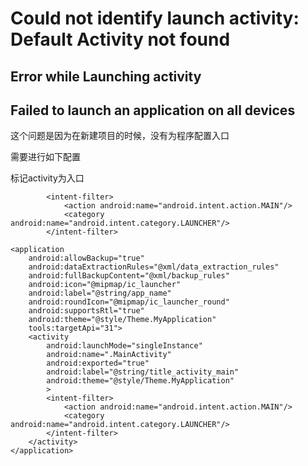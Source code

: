# Could not identify launch activity: Default Activity not found

## Error while Launching activity

## Failed to launch an application on all devices

这个问题是因为在新建项目的时候，没有为程序配置入口

需要进行如下配置

标记activity为入口

```
		<intent-filter>
            <action android:name="android.intent.action.MAIN"/>
            <category android:name="android.intent.category.LAUNCHER"/>
        </intent-filter>
```



```
<application
    android:allowBackup="true"
    android:dataExtractionRules="@xml/data_extraction_rules"
    android:fullBackupContent="@xml/backup_rules"
    android:icon="@mipmap/ic_launcher"
    android:label="@string/app_name"
    android:roundIcon="@mipmap/ic_launcher_round"
    android:supportsRtl="true"
    android:theme="@style/Theme.MyApplication"
    tools:targetApi="31">
    <activity
        android:launchMode="singleInstance"
        android:name=".MainActivity"
        android:exported="true"
        android:label="@string/title_activity_main"
        android:theme="@style/Theme.MyApplication"
        >
        <intent-filter>
            <action android:name="android.intent.action.MAIN"/>
            <category android:name="android.intent.category.LAUNCHER"/>
        </intent-filter>
    </activity>
</application>
```